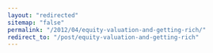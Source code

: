```yaml
---
layout: "redirected"
sitemap: "false"
permalink: "/2012/04/equity-valuation-and-getting-rich/"
redirect_to: "/post/equity-valuation-and-getting-rich"
---
```




